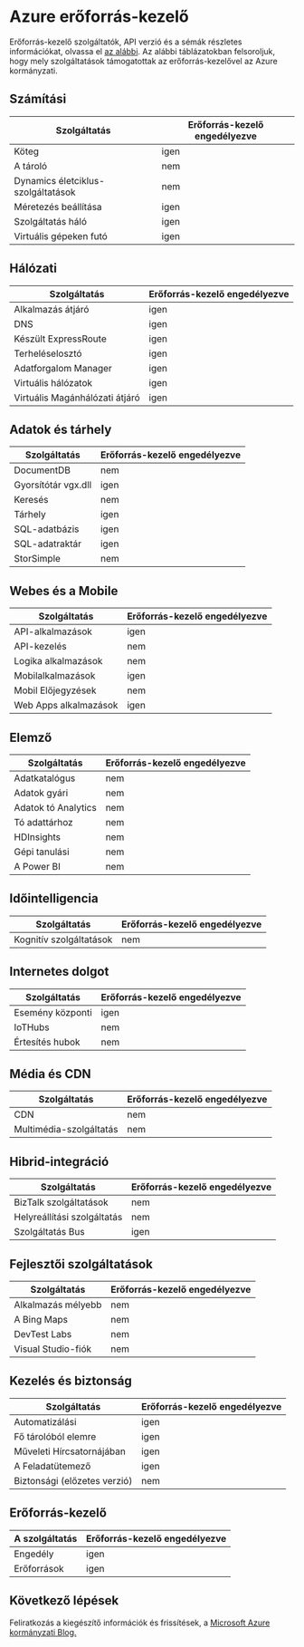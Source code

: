 <properties
    pageTitle="Azure kormányzati dokumentáció |} Microsoft Azure"
    description="Ez biztosít, funkciók és útmutatást összehasonlítása Azure kormányzati alkalmazások fejlesztéséhez."
    services="Azure-Government"
    cloud="gov" 
    documentationCenter=""
    authors="brendalee"
    manager="zakramer"
    editor=""/>

<tags
    ms.service="multiple"
    ms.devlang="na"
    ms.topic="article"
    ms.tgt_pltfrm="na"
    ms.workload="azure-government"
    ms.date="10/10/2016"
    ms.author="brendalee"/>


# <a name="azure-resource-manager"></a>Azure erőforrás-kezelő
Erőforrás-kezelő szolgáltatók, API verzió és a sémák részletes információkat, olvassa el [az alábbi](../resource-manager-supported-services.md). Az alábbi táblázatokban felsoroljuk, hogy mely szolgáltatások támogatottak az erőforrás-kezelővel az Azure kormányzati.

## <a name="compute"></a>Számítási

| Szolgáltatás | Erőforrás-kezelő engedélyezve |
| ------- | ------------------------ |
| Köteg   | igen |
|A tároló | nem |
| Dynamics életciklus-szolgáltatások | nem  |
| Méretezés beállítása | igen |
| Szolgáltatás háló | igen  |
| Virtuális gépeken futó | igen |

## <a name="networking"></a>Hálózati

| Szolgáltatás | Erőforrás-kezelő engedélyezve |
| ------- | -------  |
| Alkalmazás átjáró | igen |
| DNS     | igen |
| Készült ExpressRoute | igen  |
| Terheléselosztó | igen  |
| Adatforgalom Manager | igen |
| Virtuális hálózatok | igen|
| Virtuális Magánhálózati átjáró | igen |

## <a name="data--storage"></a>Adatok és tárhely

| Szolgáltatás | Erőforrás-kezelő engedélyezve |
| ------- | ------- |
| DocumentDB | nem  |
| Gyorsítótár vgx.dll | igen |
| Keresés | nem  |
| Tárhely | igen  |
| SQL-adatbázis | igen |
| SQL-adatraktár | igen |
| StorSimple | nem  |

## <a name="web--mobile"></a>Webes és a Mobile

| Szolgáltatás | Erőforrás-kezelő engedélyezve |
| ------- | ------- |
| API-alkalmazások | igen |
| API-kezelés | nem  |
| Logika alkalmazások | nem   |
| Mobilalkalmazások | igen |
| Mobil Előjegyzések | nem  |
| Web Apps alkalmazások | igen |

## <a name="analytics"></a>Elemző

| Szolgáltatás | Erőforrás-kezelő engedélyezve |
| ------- | -------  |
| Adatkatalógus | nem  |
| Adatok gyári | nem |
| Adatok tó Analytics | nem |
| Tó adattárhoz | nem |
| HDInsights | nem |
| Gépi tanulási | nem |
| A Power BI | nem |

## <a name="intelligence"></a>Időintelligencia

| Szolgáltatás | Erőforrás-kezelő engedélyezve |
| ------- | ------- |
| Kognitív szolgáltatások | nem |

## <a name="internet-of-things"></a>Internetes dolgot

| Szolgáltatás | Erőforrás-kezelő engedélyezve |
| ------- | ------- |
| Esemény központi | igen  |
| IoTHubs | nem |
| Értesítés hubok | nem |

## <a name="media--cdn"></a>Média és CDN

| Szolgáltatás | Erőforrás-kezelő engedélyezve |
| ------- | ------- |
| CDN | nem |
| Multimédia-szolgáltatás | nem |

## <a name="hybrid-integration"></a>Hibrid-integráció

| Szolgáltatás | Erőforrás-kezelő engedélyezve |
| ------- | ------- |
| BizTalk szolgáltatások | nem |
| Helyreállítási szolgáltatás | nem |
| Szolgáltatás Bus | igen |

## <a name="developer-services"></a>Fejlesztői szolgáltatások

| Szolgáltatás | Erőforrás-kezelő engedélyezve |
| ------- | ------- |
| Alkalmazás mélyebb | nem  |
| A Bing Maps | nem  |
| DevTest Labs | nem |
| Visual Studio-fiók | nem   |

## <a name="management-and-security"></a>Kezelés és biztonság

| Szolgáltatás | Erőforrás-kezelő engedélyezve |
| ------- | ------- |
| Automatizálási | igen |
| Fő tárolóból elemre | igen |
| Műveleti Hírcsatornájában | igen |
| A Feladatütemező | igen  |
| Biztonsági (előzetes verzió) | nem |

## <a name="resource-manager"></a>Erőforrás-kezelő

| A szolgáltatás | Erőforrás-kezelő engedélyezve |
| ------- | ------- |
| Engedély | igen |
| Erőforrások | igen |


## <a name="next-steps"></a>Következő lépések

Feliratkozás a kiegészítő információk és frissítések, a <a href="https://blogs.msdn.microsoft.com/azuregov/">Microsoft Azure kormányzati Blog.</a>
